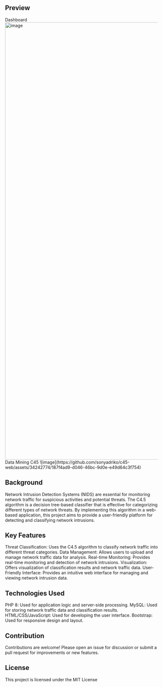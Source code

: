 <h2>Preview</h2>
Dashboard
<img width="1440" alt="image" src="https://github.com/sonyadriko/c45-web/assets/34242774/e127c4ea-6633-4fa9-98e7-1de4e96975a2">
Data Mining C45
![image](https://github.com/sonyadriko/c45-web/assets/34242774/187f4ad9-d046-46bc-9d0e-e49d64c3f754)
<h2>Background</h2>
Network Intrusion Detection Systems (NIDS) are essential for monitoring network traffic for suspicious activities and potential threats. The C4.5 algorithm is a decision tree-based classifier that is effective for categorizing different types of network threats. By implementing this algorithm in a web-based application, this project aims to provide a user-friendly platform for detecting and classifying network intrusions.
<h2>Key Features</h2>
Threat Classification: Uses the C4.5 algorithm to classify network traffic into different threat categories.
Data Management: Allows users to upload and manage network traffic data for analysis.
Real-time Monitoring: Provides real-time monitoring and detection of network intrusions.
Visualization: Offers visualization of classification results and network traffic data.
User-Friendly Interface: Provides an intuitive web interface for managing and viewing network intrusion data.
<h2>Technologies Used</h2>
PHP 8: Used for application logic and server-side processing.
MySQL: Used for storing network traffic data and classification results.
HTML/CSS/JavaScript: Used for developing the user interface.
Bootstrap: Used for responsive design and layout.
<h2>Contribution</h2>
Contributions are welcome! Please open an issue for discussion or submit a pull request for improvements or new features.
<h2>License</h2>
This project is licensed under the MIT License
